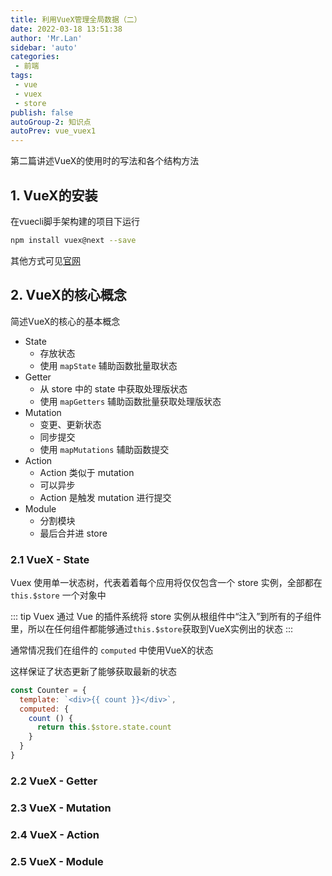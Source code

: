 ```yaml
--- 
title: 利用VueX管理全局数据（二）
date: 2022-03-18 13:51:38
author: 'Mr.Lan'
sidebar: 'auto'
categories: 
 - 前端
tags: 
 - vue
 - vuex
 - store
publish: false
autoGroup-2: 知识点
autoPrev: vue_vuex1
---
```


第二篇讲述VueX的使用时的写法和各个结构方法
<!-- more -->

## **1. VueX的安装**

在vuecli脚手架构建的项目下运行

``` sh
npm install vuex@next --save
```

其他方式可见[官网](https://vuex.vuejs.org/zh/installation.html)

## **2. VueX的核心概念**

简述VueX的核心的基本概念

+ State
    - 存放状态
    - 使用 `mapState` 辅助函数批量取状态
+ Getter
    - 从 store 中的 state 中获取处理版状态
    - 使用 `mapGetters` 辅助函数批量获取处理版状态
+ Mutation
    - 变更、更新状态
    - 同步提交
    - 使用 `mapMutations` 辅助函数提交
+ Action
    - Action 类似于 mutation
    - 可以异步
    - Action 是触发 mutation 进行提交
+ Module
    - 分割模块
    - 最后合并进 store

### 2.1 VueX - State

Vuex 使用单一状态树，代表着着每个应用将仅仅包含一个 store 实例，全部都在 `this.$store` 一个对象中

::: tip
Vuex 通过 Vue 的插件系统将 store 实例从根组件中“注入”到所有的子组件里，所以在任何组件都能够通过`this.$store`获取到VueX实例出的状态
:::

通常情况我们在组件的 `computed` 中使用VueX的状态

这样保证了状态更新了能够获取最新的状态

``` js
const Counter = {
  template: `<div>{{ count }}</div>`,
  computed: {
    count () {
      return this.$store.state.count
    }
  }
}
```


### 2.2 VueX - Getter


### 2.3 VueX - Mutation


### 2.4 VueX - Action


### 2.5 VueX - Module

